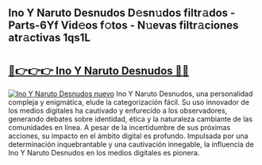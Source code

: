 ## Ino Y Naruto Desnudos D𝚎sn𝚞dos filtr𝚊dos - Parts-6Yf Vid𝚎os f𝚘tos - N𝚞evas filtr𝚊ciones atr𝚊ctivas 1qs1L

# <h2><a href="http://mb2ueg.tromn.icu/?c=Ino+Y+Naruto+Desnudos">🔗👉👉👉 Ino Y Naruto Desnudos 🔗🔗</a></h2>

[![Ino Y Naruto Desnudos nuevo](https://i.imgur.com/pEAQMta.gif)](http://mb2ueg.tromn.icu/?c=Ino+Y+Naruto+Desnudos)
Ino Y Naruto Desnudos, una personalidad compleja y enigmática, elude la categorización fácil. Su uso innovador de los medios digitales ha cautivado y enfurecido a los observadores, generando debates sobre identidad, ética y la naturaleza cambiante de las comunidades en línea. A pesar de la incertidumbre de sus próximas acciones, su impacto en el ámbito digital es profundo. Impulsada por una determinación inquebrantable y una cautivación innegable, la influencia de Ino Y Naruto Desnudos en los medios digitales es pionera.
